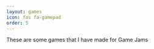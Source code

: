 ```yaml
---
layout: games
icon: fas fa-gamepad
order: 5
---
```


These are some games that I have made for Game Jams
